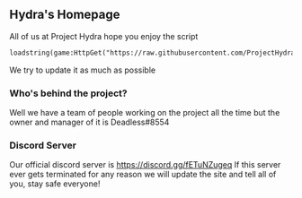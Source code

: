 ## Hydra's Homepage

All of us at Project Hydra hope you enjoy the script

```markdown
loadstring(game:HttpGet("https://raw.githubusercontent.com/ProjectHydraa/KeySystem/main/Loader"), true)()
```
We try to update it as much as possible

### Who's behind the project?

Well we have a team of people working on the project all the time but the owner and manager of it is Deadless#8554

### Discord Server

Our official discord server is https://discord.gg/fETuNZugeq
If this server ever gets terminated for any reason we will update the site and tell all of you, stay safe everyone!
